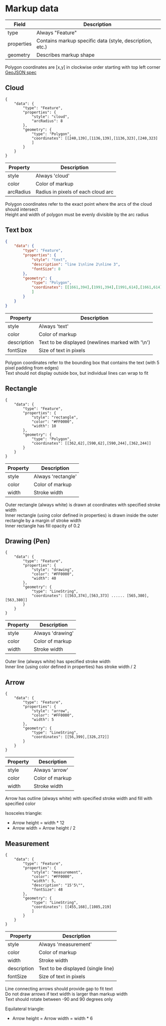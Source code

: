 # Markup data

Field | Description
--------- | -----------
type | Always "Feature"
properties | Contains markup specific data (style, description, etc.)
geometry | Describes markup shape

<aside class="notice">
    Polygon coordinates are [x,y] in clockwise order starting with top left corner
</aside>

<aside class="notice">
    <a href="http://geojson.org/geojson-spec.html">GeoJSON spec</a>
</aside>

## Cloud
```
{
    "data": {
        "type": "Feature",
        "properties": {
            "style": "cloud",
            "arcRadius": 8
        },
        "geometry": {
            "type": "Polygon",
            "coordinates": [[240,139],[1136,139],[1136,323],[240,323]
            ]
        }
    }
}
```

Property | Description
--------- | -----------
style | Always 'cloud'
color | Color of markup
arcRadius | Radius in pixels of each cloud arc

<aside class="notice">
    Polygon coordinates refer to the exact point where the arcs of the cloud should intersect
</aside>
<aside class="notice">
    Height and width of polygon must be evenly divisible by the arc radius
</aside>

## Text box

``` json
{
    "data": {
        "type": "Feature",
        "properties": {
            "style": "text",
            "description": "line 1\nline 2\nline 3",
            "fontSize": 8
        },
        "geometry": {
            "type": "Polygon",
            "coordinates": [[1661,394],[1991,394],[1991,614],[1661,614]
            ]
        }
    }
}
```

Property | Description
--------- | -----------
style | Always 'text'
color | Color of markup
description | Text to be displayed (newlines marked with '\n')
fontSize | Size of text in pixels

<aside class="notice">
    Polygon coordinates refer to the bounding box that contains the text (with 5 pixel padding from edges)
</aside>
<aside class="notice">
    Text should not display outside box, but individual lines can wrap to fit
</aside>

## Rectangle

```
{
    "data": {
        "type": "Feature",
        "properties": {
            "style": "rectangle",
            "color": "#FF0000",
            "width": 10
        },
        "geometry": {
            "type": "Polygon",
            "coordinates": [[362,62],[590,62],[590,244],[362,244]]
        }
    }
}
```

Property | Description
--------- | -----------
style | Always 'rectangle'
color | Color of markup
width | Stroke width


<aside class="notice">
    Outer rectangle (always white) is drawn at coordinates with specified stroke width
</aside>
<aside class="notice">
    Inner rectangle (using color defined in properties) is drawn inside the outer rectangle by a margin of stroke width
</aside>
<aside class="notice">
    Inner rectangle has fill opacity of 0.2
</aside>

## Drawing (Pen)

```
{
    "data": {
        "type": "Feature",
        "properties": {
            "style": "drawing",
            "color": "#FF0000",
            "width": 40
        },
        "geometry": {
            "type": "LineString",
            "coordinates": [[563,374],[563,373] ...... [565,380],[563,380]]
        }
    }
}
```

Property | Description
--------- | -----------
style | Always 'drawing'
color | Color of markup
width | Stroke width

<aside class="notice">
    Outer line (always white) has specified stroke width
</aside>
<aside class="notice">
    Inner line (using color defined in properties) has stroke width / 2
</aside>

## Arrow

```
{
    "data": {
        "type": "Feature",
        "properties": {
            "style": "arrow",
            "color": "#FF0000",
            "width": 5
        },
        "geometry": {
            "type": "LineString",
            "coordinates": [[56,399],[326,272]]
        }
    }
}
```

Property | Description
--------- | -----------
style | Always 'arrow'
color | Color of markup
width | Stroke width

<aside class="notice">
    Arrow has outline (always white) with specified stroke width and fill with specified color
</aside>

Isosceles triangle:

* Arrow height = width * 12
* Arrow width =  Arrow height / 2

## Measurement

```
{
    "data": {
        "type": "Feature",
        "properties": {
            "style": "measurement",
            "color": "#FF0000",
            "width": 5,
            "description": "15'5\"",
            "fontSize": 48
        },
        "geometry": {
            "type": "LineString",
            "coordinates": [[455,168],[1085,219]
            ]
        }
    }
}
```

Property | Description
--------- | -----------
style | Always 'measurement'
color | Color of markup
width | Stroke width
description | Text to be displayed (single line)
fontSize | Size of text in pixels

<aside class="notice">
    Line connecting arrows should provide gap to fit text
</aside>
<aside class="notice">
    Do not draw arrows if text width is larger than markup width
</aside>
<aside class="notice">
    Text should rotate between -90 and 90 degrees only
</aside>


Equilateral triangle:

* Arrow height = Arrow width = width * 6